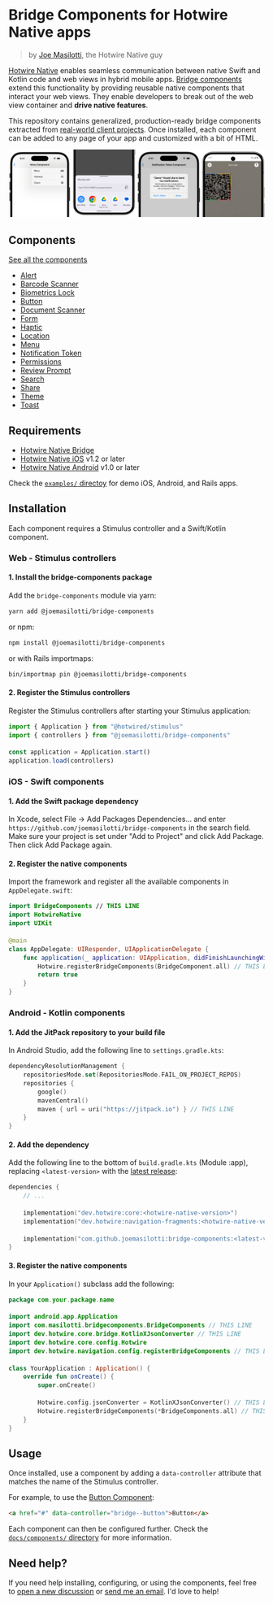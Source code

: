 # Bridge Components for Hotwire Native apps

> by [Joe Masilotti](https://masilotti.com), the Hotwire Native guy

[Hotwire Native](https://native.hotwired.dev) enables seamless communication between native Swift and Kotlin code and web views in hybrid mobile apps. [Bridge components](https://native.hotwired.dev/overview/bridge-components) extend this functionality by providing reusable native components that interact your web views. They enable developers to break out of the web view container and **drive native features**.

This repository contains generalized, production-ready bridge components extracted from [real-world client projects](https://masilotti.com/services/). Once installed, each component can be added to any page of your app and customized with a bit of HTML.

![Bridge component examples](resources/screenshots/bridge-components.png)

## Components

[See all the components](https://masilotti.com/bridge-components/#components)

* [Alert](docs/components/alert.md)
* [Barcode Scanner](docs/components/barcode-scanner.md)
* [Biometrics Lock](docs/components/biometrics-lock.md)
* [Button](docs/components/button.md)
* [Document Scanner](docs/components/document-scanner.md)
* [Form](docs/components/form.md)
* [Haptic](docs/components/haptic.md)
* [Location](docs/components/location.md)
* [Menu](docs/components/menu.md)
* [Notification Token](docs/components/notification-token.md)
* [Permissions](docs/components/permissions.md)
* [Review Prompt](docs/components/review-prompt.md)
* [Search](docs/components/search.md)
* [Share](docs/components/share.md)
* [Theme](docs/components/theme.md)
* [Toast](docs/components/toast.md)

## Requirements

* [Hotwire Native Bridge](https://native.hotwired.dev/reference/bridge-installation)
* [Hotwire Native iOS](https://github.com/hotwired/hotwire-native-ios) v1.2 or later
* [Hotwire Native Android](https://github.com/hotwired/hotwire-native-android) v1.0 or later

Check the [`examples/` directoy](examples/) for demo iOS, Android, and Rails apps.

## Installation

Each component requires a Stimulus controller and a Swift/Kotlin component.

### Web - Stimulus controllers

#### 1. Install the bridge-components package

Add the `bridge-components` module via yarn:

```bash
yarn add @joemasilotti/bridge-components
```

or npm:

```bash
npm install @joemasilotti/bridge-components
```

or with Rails importmaps:

```bash
bin/importmap pin @joemasilotti/bridge-components
```

#### 2. Register the Stimulus controllers

Register the Stimulus controllers after starting your Stimulus application:

```javascript
import { Application } from "@hotwired/stimulus"
import { controllers } from "@joemasilotti/bridge-components"

const application = Application.start()
application.load(controllers)
```

### iOS - Swift components

#### 1. Add the Swift package dependency

In Xcode, select File → Add Packages Dependencies… and enter `https://github.com/joemasilotti/bridge-components` in the search field. Make sure your project is set under "Add to Project" and click Add Package. Then click Add Package again.

#### 2. Register the native components

Import the framework and register all the available components in `AppDelegate.swift`:

```swift
import BridgeComponents // THIS LINE
import HotwireNative
import UIKit

@main
class AppDelegate: UIResponder, UIApplicationDelegate {
    func application(_ application: UIApplication, didFinishLaunchingWithOptions launchOptions: [UIApplication.LaunchOptionsKey: Any]?) -> Bool {
        Hotwire.registerBridgeComponents(BridgeComponent.all) // THIS LINE
        return true
    }
}
```

### Android - Kotlin components

#### 1. Add the JitPack repository to your build file

In Android Studio, add the following line to `settings.gradle.kts`:

```kotlin
dependencyResolutionManagement {
    repositoriesMode.set(RepositoriesMode.FAIL_ON_PROJECT_REPOS)
    repositories {
        google()
        mavenCentral()
        maven { url = uri("https://jitpack.io") } // THIS LINE
    }
}
```

#### 2. Add the dependency 

Add the following line to the bottom of `build.gradle.kts` (Module :app), replacing `<latest-version>` with the [latest release](https://github.com/joemasilotti/bridge-components/releases):

```kotlin
dependencies {
    // ...

    implementation("dev.hotwire:core:<hotwire-native-version>")
    implementation("dev.hotwire:navigation-fragments:<hotwire-native-version>")

    implementation("com.github.joemasilotti:bridge-components:<latest-verison>") // THIS LINE
}
```

#### 3. Register the native components

In your `Application()` subclass add the following:

```kotlin
package com.your.package.name

import android.app.Application
import com.masilotti.bridgecomponents.BridgeComponents // THIS LINE
import dev.hotwire.core.bridge.KotlinXJsonConverter // THIS LINE
import dev.hotwire.core.config.Hotwire
import dev.hotwire.navigation.config.registerBridgeComponents // THIS LINE

class YourApplication : Application() {
    override fun onCreate() {
        super.onCreate()

        Hotwire.config.jsonConverter = KotlinXJsonConverter() // THIS LINE
        Hotwire.registerBridgeComponents(*BridgeComponents.all) // THIS LINE
    }
}
```

## Usage

Once installed, use a component by adding a `data-controller` attribute that matches the name of the Stimulus controller.

For example, to use the [Button Component](docs/components/button.md):

```html
<a href="#" data-controller="bridge--button">Button</a>
```

Each component can then be configured further. Check the [`docs/components/` directory](docs/components/) for more information.

## Need help?

If you need help installing, configuring, or using the components, feel free to [open a new discussion](https://github.com/joemasilotti/bridge-components/discussions/new?category=q-a) or [send me an email](mailto:joe@masilotti.com). I'd love to help!
